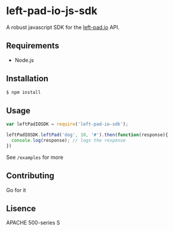 left-pad-io-js-sdk
===============================================================================

A robust javascript SDK for the [left-pad.io](https://left-pad.io) API.


Requirements
-------------------------------------------------------------------------------

- Node.js


Installation
-------------------------------------------------------------------------------

```bash
$ npm install
```


Usage
-------------------------------------------------------------------------------

```javascript
var leftPadIOSDK = require('left-pad-io-sdk');

leftPadIOSDK.leftPad('dog', 10, '#').then(function(response){
  console.log(response); // logs the response
})
```

See `/examples` for more

Contributing
-------------------------------------------------------------------------------

Go for it


Lisence
-------------------------------------------------------------------------------

APACHE 500-series S
